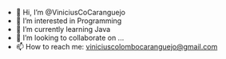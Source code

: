 - 👋 Hi, I’m @ViniciusCoCaranguejo
- 👀 I’m interested in Programming
- 🌱 I’m currently learning Java
- 💞️ I’m looking to collaborate on ...
- 📫 How to reach me: viniciuscolombocaranguejo@gmail.com
  
<!---
ViniciusCoCaranguejo/ViniciusCoCaranguejo is a ✨ special ✨ repository because its `README.md` (this file) appears on your GitHub profile.
You can click the Preview link to take a look at your changes.
--->
